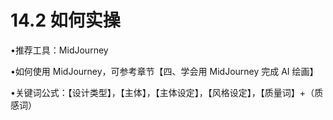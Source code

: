 # 14.2 如何实操

•推荐工具：MidJourney

•如何使用 MidJourney，可参考章节【四、学会用 MidJourney 完成 AI 绘画】

•关键词公式：【设计类型】，【主体】，【主体设定】，【风格设定】，【质量词】+（质感词）